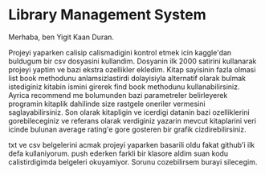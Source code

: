 

# Library Management System
Merhaba, ben Yigit Kaan Duran.

Projeyi yaparken calisip calismadigini kontrol etmek icin kaggle'dan buldugum bir csv dosyasini kullandim.
Dosyanin ilk 2000 satirini kullanarak projeyi yaptim ve bazi ekstra ozellikler ekledim.
Kitap sayisinin fazla olmasi list book methodunu anlamsizlastirdi dolayisiyla alternatif olarak bulmak istediginiz kitabin ismini girerek find book methodunu kullanabilirsiniz.
Ayrica recommend me bolumunden bazi parametreler belirleyerek programin kitaplik dahilinde size rastgele oneriler vermesini saglayabilirsiniz.
Son olarak kitapligin ve icerdigi datanin bazi ozelliklerini gorebileceginiz ve referans olarak verdiginiz yazarin mevcut kitaplarini veri icinde bulunan average rating'e gore gosteren bir grafik cizdirebilirsiniz.

txt ve csv belgelerini acmak projeyi yaparken basarili oldu fakat github'i ilk defa kullaniyorum. push ederken farkli bir klasore aldim suan kodu calistirdigimda belgeleri okuyamiyor. Sorunu cozebilirsem burayi silecegim. 
